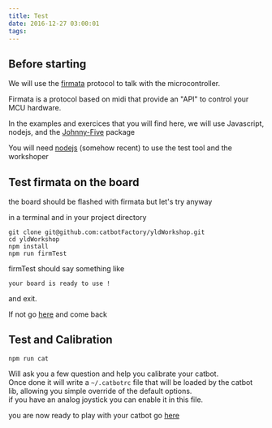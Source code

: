 ```yaml
---
title: Test
date: 2016-12-27 03:00:01
tags:
---
```


## Before starting

We will use the [firmata][1] protocol to talk with the microcontroller.

Firmata is a protocol based on midi that provide an "API" to control your MCU hardware.

In the examples and exercices that you will find here, we will use Javascript, nodejs, and the [Johnny-Five][2] package

You will need [nodejs][3] (somehow recent) to use the test tool and the workshoper 

## Test firmata on the board

the board should be flashed with firmata but let's try anyway

in a terminal and in your project directory

```
git clone git@github.com:catbotFactory/yldWorkshop.git
cd yldWorkshop
npm install
npm run firmTest
```

firmTest should say something like 
```
your board is ready to use !
```
and exit.

If not go [here][4] and come back

## Test and Calibration

```
npm run cat
```

Will ask you a few question and help you calibrate your catbot.  
Once done it will write a ```~/.catbotrc``` file that will be loaded by the catbot lib, allowing you simple override of the default options.  
if you have an analog joystick you can enable it in this file.

you are now ready to play with your catbot go [here][5] 

[1]:https://github.com/firmata/protocol
[2]:https://johnny-five.io
[3]:https://nodejs.org/en/
[4]:/troubleshooting#Firmata
[5]:/lasercat
